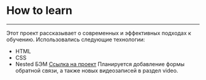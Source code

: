 # How to learn
---------
Этот проект рассказывает о современных и эффективных подходах к обучению.
Использовались следующие технологии:
* HTML
* CSS
* Nested БЭМ
[Ссылка на проект](https://visionary-panda-dc9de0.netlify.app/)
Планируется добавление формы обратной связи, а также новых видеозаписей в раздел video.



